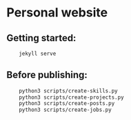 # Personal website

## Getting started:

```sh
    jekyll serve
```

## Before publishing:

```sh
    python3 scripts/create-skills.py
    python3 scripts/create-projects.py
    python3 scripts/create-posts.py
    python3 scripts/create-jobs.py
```
